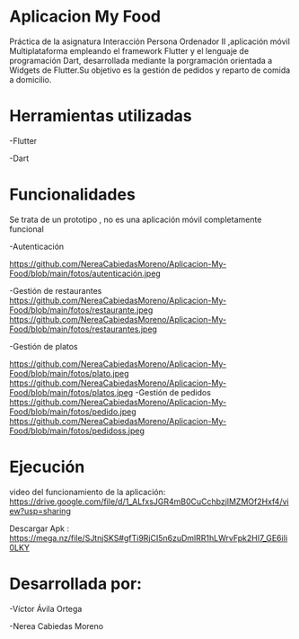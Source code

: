 # Aplicacion My Food

Práctica de la asignatura Interacción Persona Ordenador II ,aplicación móvil Multiplataforma empleando el framework Flutter y el lenguaje de programación Dart, desarrollada mediante la porgramación orientada a Widgets de Flutter.Su objetivo es la gestión de pedidos y reparto de comida a domicilio.

# Herramientas utilizadas

-Flutter

-Dart

# Funcionalidades

Se trata de un prototipo , no es una aplicación móvil completamente funcional

-Autenticación

https://github.com/NereaCabiedasMoreno/Aplicacion-My-Food/blob/main/fotos/autenticación.jpeg

-Gestión de restaurantes
https://github.com/NereaCabiedasMoreno/Aplicacion-My-Food/blob/main/fotos/restaurante.jpeg
https://github.com/NereaCabiedasMoreno/Aplicacion-My-Food/blob/main/fotos/restaurantes.jpeg

-Gestión de platos

https://github.com/NereaCabiedasMoreno/Aplicacion-My-Food/blob/main/fotos/plato.jpeg
https://github.com/NereaCabiedasMoreno/Aplicacion-My-Food/blob/main/fotos/platos.jpeg
-Gestión de pedidos
https://github.com/NereaCabiedasMoreno/Aplicacion-My-Food/blob/main/fotos/pedido.jpeg
https://github.com/NereaCabiedasMoreno/Aplicacion-My-Food/blob/main/fotos/pedidoss.jpeg

# Ejecución 

video del funcionamiento de la aplicación: https://drive.google.com/file/d/1_ALfxsJGR4mB0CuCchbzjlMZMOf2Hxf4/view?usp=sharing

Descargar Apk : https://mega.nz/file/SJtnjSKS#gfTi9RjCI5n6zuDmlRR1hLWrvFpk2HI7_GE6iIi0LKY


# Desarrollada por:

-Víctor Ávila Ortega

-Nerea Cabiedas Moreno

